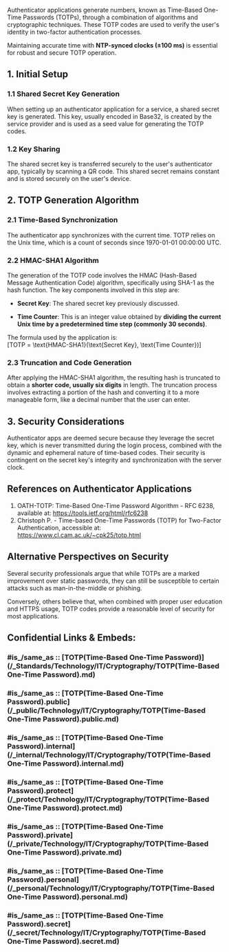 Authenticator applications generate numbers, known as Time-Based One-Time Passwords (TOTPs), 
through a combination of algorithms and cryptographic techniques. 
These TOTP codes are used to verify the user's identity in two-factor authentication processes. 

Maintaining accurate time with **NTP-synced clocks (±100 ms)** is essential for robust and secure TOTP operation. 

## 1. Initial Setup

### 1.1 Shared Secret Key Generation

When setting up an authenticator application for a service, a shared secret key is generated. 
This key, usually encoded in Base32, is created by the service provider and is used as a seed value for generating the TOTP codes.  

### 1.2 Key Sharing

The shared secret key is transferred securely to the user's authenticator app, typically by scanning a QR code. 
This shared secret remains constant and is stored securely on the user's device.  

## 2. TOTP Generation Algorithm

### 2.1 Time-Based Synchronization

The authenticator app synchronizes with the current time. 
TOTP relies on the Unix time, which is a count of seconds since 1970-01-01 00:00:00 UTC.  

### 2.2 HMAC-SHA1 Algorithm

The generation of the TOTP code involves the HMAC (Hash-Based Message Authentication Code) algorithm, 
specifically using SHA-1 as the hash function. The key components involved in this step are:

- **Secret Key**: The shared secret key previously discussed.  

- **Time Counter**: This is an integer value obtained by **dividing the current Unix time by a predetermined time step (commonly 30 seconds)**.  

The formula used by the application is:  
\[TOTP = \text{HMAC-SHA1}(\text{Secret Key}, \text{Time Counter})\]  

### 2.3 Truncation and Code Generation

After applying the HMAC-SHA1 algorithm, the resulting hash is truncated to obtain a **shorter code, usually six digits** in length. 
The truncation process involves extracting a portion of the hash and converting it to a more manageable form, 
like a decimal number that the user can enter.  

## 3. Security Considerations

Authenticator apps are deemed secure because they leverage the secret key, 
which is never transmitted during the login process, 
combined with the dynamic and ephemeral nature of time-based codes. 
Their security is contingent on the secret key's integrity and synchronization with the server clock.  

## References on Authenticator Applications

1. OATH-TOTP: Time-Based One-Time Password Algorithm - RFC 6238, available at: https://tools.ietf.org/html/rfc6238  
2. Christoph P. - Time-based One-Time Passwords (TOTP) for Two-Factor Authentication, accessible at: https://www.cl.cam.ac.uk/~cpk25/totp.html  

## Alternative Perspectives on Security

Several security professionals argue that while TOTPs are a marked improvement over static passwords, 
they can still be susceptible to certain attacks such as man-in-the-middle or phishing. 

Conversely, others believe that, when combined with proper user education and HTTPS usage, 
TOTP codes provide a reasonable level of security for most applications. 


## Confidential Links & Embeds: 

### #is_/same_as :: [TOTP(Time-Based One-Time Password)](/_Standards/Technology/IT/Cryptography/TOTP(Time-Based One-Time Password).md) 

### #is_/same_as :: [TOTP(Time-Based One-Time Password).public](/_public/Technology/IT/Cryptography/TOTP(Time-Based One-Time Password).public.md) 

### #is_/same_as :: [TOTP(Time-Based One-Time Password).internal](/_internal/Technology/IT/Cryptography/TOTP(Time-Based One-Time Password).internal.md) 

### #is_/same_as :: [TOTP(Time-Based One-Time Password).protect](/_protect/Technology/IT/Cryptography/TOTP(Time-Based One-Time Password).protect.md) 

### #is_/same_as :: [TOTP(Time-Based One-Time Password).private](/_private/Technology/IT/Cryptography/TOTP(Time-Based One-Time Password).private.md) 

### #is_/same_as :: [TOTP(Time-Based One-Time Password).personal](/_personal/Technology/IT/Cryptography/TOTP(Time-Based One-Time Password).personal.md) 

### #is_/same_as :: [TOTP(Time-Based One-Time Password).secret](/_secret/Technology/IT/Cryptography/TOTP(Time-Based One-Time Password).secret.md)

